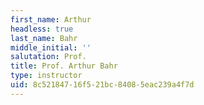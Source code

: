 ```yaml
---
first_name: Arthur
headless: true
last_name: Bahr
middle_initial: ''
salutation: Prof.
title: Prof. Arthur Bahr
type: instructor
uid: 8c521847-16f5-21bc-8408-5eac239a4f7d
---
```

